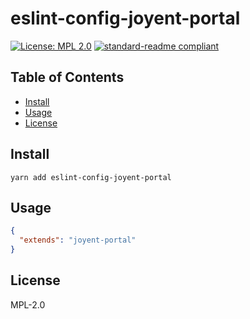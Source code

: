 # eslint-config-joyent-portal

[![License: MPL 2.0](https://img.shields.io/badge/License-MPL%202.0-brightgreen.svg?style=flat-square)](https://opensource.org/licenses/MPL-2.0)
[![standard-readme compliant](https://img.shields.io/badge/standard--readme-OK-green.svg?style=flat-square)](https://github.com/RichardLitt/standard-readme)

## Table of Contents

- [Install](#install)
- [Usage](#usage)
- [License](#license)

## Install

```
yarn add eslint-config-joyent-portal
```

## Usage

```json
{
  "extends": "joyent-portal"
}
```

## License

MPL-2.0
